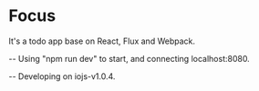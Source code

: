 # Focus
It's a todo app base on React, Flux and Webpack.

-- Using "npm run dev" to start, and connecting localhost:8080.

-- Developing on iojs-v1.0.4.
